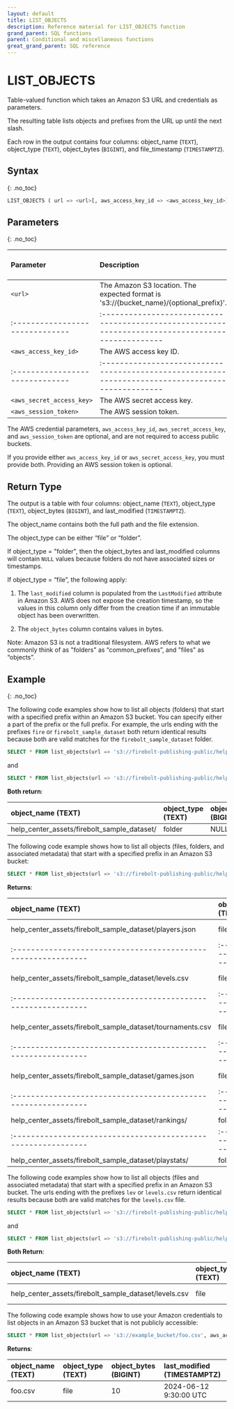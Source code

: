 ```yaml
---
layout: default
title: LIST_OBJECTS
description: Reference material for LIST_OBJECTS function
grand_parent: SQL functions
parent: Conditional and miscellaneous functions
great_grand_parent: SQL reference
---
```


# LIST_OBJECTS

Table-valued function which takes an Amazon S3 URL and credentials as parameters.

The resulting table lists objects and prefixes from the URL up until the next slash.

Each row in the output contains four columns:  object_name (`TEXT`), object_type (`TEXT`), object_bytes (`BIGINT`), and file_timestamp (`TIMESTAMPTZ`).

## Syntax

{: .no_toc}

```sql
LIST_OBJECTS ( url => <url>[, aws_access_key_id => <aws_access_key_id>][, aws_secret_access_key => <aws_secret_access_key>])
```

## Parameters

{: .no_toc}

| Parameter                     | Description                                                                                      | Supported input types |
|:------------------------------|:-------------------------------------------------------------------------------------------------|:----------------------|
| `<url>`                       | The Amazon S3 location. The expected format is 's3://{bucket_name}/{optional_prefix}'.           | `TEXT`                |
|:------------------------------|:-------------------------------------------------------------------------------------------------|:----------------------|
| `<aws_access_key_id>`         | The AWS access key ID.                                                                                  | `TEXT`                |
|:------------------------------|:-------------------------------------------------------------------------------------------------|:----------------------|
| `<aws_secret_access_key>`     | The AWS secret access key.                                                                       | `TEXT`                |
| `<aws_session_token>`         | The AWS session token.                                                                           | `TEXT`                |


The AWS credential parameters, `aws_access_key_id`, `aws_secret_access_key`, and `aws_session_token` are optional, and are not required to access public buckets. 

If you provide either `aws_access_key_id` or `aws_secret_access_key`, you must provide both. Providing an AWS session token is optional.

## Return Type

The output is a table with four columns: object_name (`TEXT`), object_type (`TEXT`), object_bytes (`BIGINT`), and last_modified (`TIMESTAMPTZ`).

The object_name contains both the full path and the file extension.

The object_type can be either “file” or “folder”.

If object_type = "folder", then the object_bytes and last_modified columns will contain `NULL` values because folders do not have associated sizes or timestamps.

If object_type = “file”, the following apply:
1. The `last_modified` column is populated from the `LastModified` attribute in Amazon S3. AWS does not expose the creation timestamp, so the values in this column only differ from the creation time if an immutable object has been overwritten.

2. The `object_bytes` column contains values in bytes.

Note: Amazon S3 is not a traditional filesystem. AWS refers to what we commonly think of as "folders" as “common_prefixes”, and "files" as “objects”.

## Example

{: .no_toc}

The following code examples show how to list all objects (folders) that start with a specified prefix within an Amazon S3 bucket. You can specify either a part of the prefix or the full prefix. For example, the urls ending with the prefixes `fire` or `firebolt_sample_dataset` both return identical results because both are valid matches for the `firebolt_sample_dataset` folder.

```sql
SELECT * FROM list_objects(url => 's3://firebolt-publishing-public/help_center_assets/fire')
```

and

```sql
SELECT * FROM list_objects(url => 's3://firebolt-publishing-public/help_center_assets/firebolt_sample_dataset')
```


**Both return**:

| object_name (TEXT)                                          | object_type (TEXT) | object_bytes (BIGINT) |  last_modified (TIMESTAMPTZ) |
|:------------------------------------------------------------|:-------------------|:----------------------|:-----------------------------|
| help_center_assets/firebolt_sample_dataset/                 | folder             | NULL                  | NULL                         |

The following code example shows how to list all objects (files, folders, and associated metadata) that start with a specified prefix in an Amazon S3 bucket:

```sql
SELECT * FROM list_objects(url => 's3://firebolt-publishing-public/help_center_assets/firebolt_sample_dataset/')
```

**Returns**:

| object_name (TEXT)                                          | object_type (TEXT) | object_bytes (BIGINT) |  last_modified (TIMESTAMPTZ) |
|:------------------------------------------------------------|:-------------------|:----------------------|:-----------------------------|
| help_center_assets/firebolt_sample_dataset/players.json     | file               | 1,421,277             | 2023-02-27 10:49:13+01       |
|:------------------------------------------------------------|:-------------------|:----------------------|:-----------------------------|
| help_center_assets/firebolt_sample_dataset/levels.csv       | file               | 83,596                | 2023-02-27 11:06:52+01       |
|:------------------------------------------------------------|:-------------------|:----------------------|:-----------------------------|
| help_center_assets/firebolt_sample_dataset/tournaments.csv  | file               | 83,351                | 2022-12-15 15:34:14+01       |
|:------------------------------------------------------------|:-------------------|:----------------------|:-----------------------------|
| help_center_assets/firebolt_sample_dataset/games.json       | file               | 872                   | 2023-02-27 13:18:54+01       |
|:------------------------------------------------------------|:-------------------|:----------------------|:-----------------------------|
| help_center_assets/firebolt_sample_dataset/rankings/        | folder             | NULL                  | NULL                         |
|:------------------------------------------------------------|:-------------------|:----------------------|:-----------------------------|
| help_center_assets/firebolt_sample_dataset/playstats/       | folder             | NULL                  | NULL                         |

The following code examples show how to list all objects (files and associated metadata) that start with a specified prefix in an Amazon S3 bucket. The urls ending with the prefixes `lev` or `levels.csv` return identical results because both are valid matches for the `levels.csv` file.

```sql
SELECT * FROM list_objects(url => 's3://firebolt-publishing-public/help_center_assets/firebolt_sample_dataset/lev')
```

and

```sql
SELECT * FROM list_objects(url => 's3://firebolt-publishing-public/help_center_assets/firebolt_sample_dataset/levels.csv')
```

**Both Return**:

| object_name (TEXT)                                          | object_type (TEXT) | object_bytes (BIGINT) |  last_modified (TIMESTAMPTZ) |
|:------------------------------------------------------------|:-------------------|:----------------------|:-----------------------------|
| help_center_assets/firebolt_sample_dataset/levels.csv       | file               | 83,596                | 2023-02-27 11:06:52+01       |


The following code example shows how to use your Amazon credentials to list objects in an Amazon S3 bucket that is not publicly accessible:

```sql
SELECT * FROM list_objects(url => 's3://example_bucket/foo.csv', aws_access_key_id => 'my_key_id', aws_secret_access_key => 'my_secret_key')
```

**Returns**:

| object_name (TEXT)                                          | object_type (TEXT) | object_bytes (BIGINT) |  last_modified (TIMESTAMPTZ) |
|:------------------------------------------------------------|:-------------------|:----------------------|:-----------------------------|
| foo.csv                                                     | file               | 10                    | 2024-06-12 9:30:00 UTC       |
